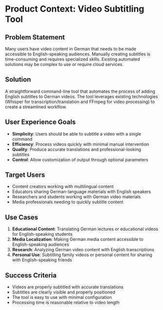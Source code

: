 # Product Context: Video Subtitling Tool

## Problem Statement
Many users have video content in German that needs to be made accessible to English-speaking audiences. Manually creating subtitles is time-consuming and requires specialized skills. Existing automated solutions may be complex to use or require cloud services.

## Solution
A straightforward command-line tool that automates the process of adding English subtitles to German videos. The tool leverages existing technologies (Whisper for transcription/translation and FFmpeg for video processing) to create a streamlined workflow.

## User Experience Goals
- **Simplicity**: Users should be able to subtitle a video with a single command
- **Efficiency**: Process videos quickly with minimal manual intervention
- **Quality**: Produce accurate translations and professional-looking subtitles
- **Control**: Allow customization of output through optional parameters

## Target Users
- Content creators working with multilingual content
- Educators sharing German-language materials with English speakers
- Researchers and students working with German video materials
- Media professionals needing to quickly subtitle content

## Use Cases
1. **Educational Content**: Translating German lectures or educational videos for English-speaking students
2. **Media Localization**: Making German media content accessible to English-speaking audiences
3. **Research**: Analyzing German video content with English transcriptions
4. **Personal Use**: Subtitling family videos or personal content for sharing with English-speaking friends

## Success Criteria
- Videos are properly subtitled with accurate translations
- Subtitles are clearly visible and properly positioned
- The tool is easy to use with minimal configuration
- Processing time is reasonable relative to video length
